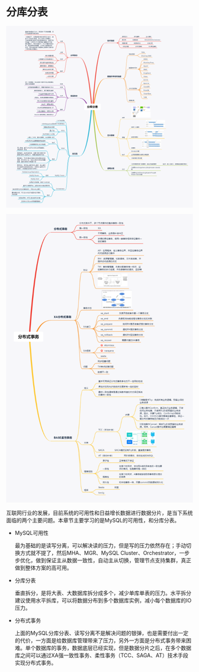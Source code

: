 # 																										分库分表

![分库分表](.\pic\分库分表.png)

![分布式事务](.\pic\分布式事务.png)



互联网行业的发展，目前系统的可用性和日益增长数据进行数据分片，是当下系统面临的两个主要问题。本章节主要学习的是MySQL的可用性，和分库分表。

- MySQL可用性

  最为基础的是读写分离，可以解决读的压力，但是写的压力依然存在；手动切换方式就不提了，然后MHA、MGR、MySQL Cluster、Orchestrator，一步步优化，做到保证主从数据一致性，自动主从切换，管理节点支持集群，真正做到整体方案的高可用。

- 分库分表

  垂直拆分，是将大表、大数据库拆分成多个，减少单库单表的压力。水平拆分建议使用水平拆库，可以将数据分布到多个数据库实例，减小每个数据库的IO压力。

- 分布式事务

  上面的MySQL分库分表、读写分离不是解决问题的银弹，也是需要付出一定的代价，一方面是给数据库管理带来了压力，另外一方面是分布式事务带来困难。单个数据库的事务，数据底层已经实现，但是数据分片之后，在多个数据库之间可以通过XA强一致性事务、柔性事务（TCC、SAGA、AT）技术手段实现分布式事务。